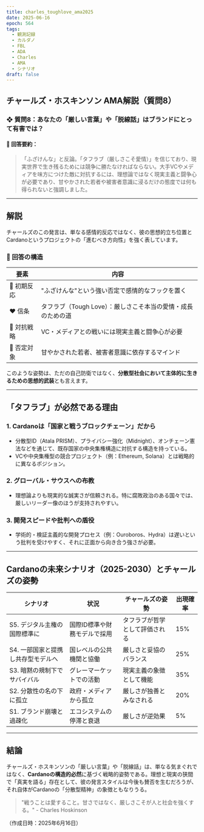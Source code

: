 ```yaml
---
title: charles_toughlove_ama2025
date: 2025-06-16
epoch: 564
tags:
  - 観測記録
  - カルダノ
  - FBL
  - ADA
  - Charles
  - AMA
  - シナリオ
draft: false
---
```

## チャールズ・ホスキンソン AMA解説（質問8）

### ❖ 質問8：あなたの「厳しい言葉」や「脱線話」はブランドにとって有害では？

#### 🔹 回答要約：
> 「ふざけんな」と反論。「タフラブ（厳しさこそ愛情）」を信じており、現実世界で生き残るためには競争に勝たなければならない。大手VCやメディアを味方につけた敵に対抗するには、理想論ではなく現実主義と闘争心が必要であり、甘やかされた若者や被害者意識に浸るだけの態度では何も得られないと強調しました。

---

## 解説

チャールズのこの発言は、単なる感情的反応ではなく、彼の思想的立ち位置とCardanoというプロジェクトの「進むべき方向性」を強く表しています。

### 🧠 回答の構造

| 要素 | 内容 |
|------|------|
| 💢 初期反応 | "ふざけんな"という強い否定で感情的なフックを置く |
| ❤️ 信条 | タフラブ（Tough Love）：厳しさこそ本当の愛情・成長のための道 |
| 🥊 対抗戦略 | VC・メディアとの戦いには現実主義と闘争心が必要 |
| 🚫 否定対象 | 甘やかされた若者、被害者意識に依存するマインド |

このような姿勢は、ただの自己防衛ではなく、**分散型社会において主体的に生きるための思想的武装**とも言えます。

---

## 「タフラブ」が必然である理由

### 1. Cardanoは「国家と戦うブロックチェーン」だから

- 分散型ID（Atala PRISM）、プライバシー強化（Midnight）、オンチェーン憲法などを通じて、既存国家の中央集権構造に対抗する構造を持っている。
- VCや中央集権型の競合プロジェクト（例：Ethereum, Solana）とは戦略的に異なるポジション。

### 2. グローバル・サウスへの布教

- 理想論よりも現実的な誠実さが信頼される。特に腐敗政治のある国々では、厳しいリーダー像のほうが支持されやすい。

### 3. 開発スピードや批判への盾役

- 学術的・検証主義的な開発プロセス（例：Ouroboros、Hydra）は遅いという批判を受けやすく、それに正面から向き合う強さが必要。

---

## Cardanoの未来シナリオ（2025-2030）とチャールズの姿勢

| シナリオ | 状況 | チャールズの姿勢 | 出現確率 |
|----------|------|------------------|-----------|
| S5. デジタル主権の国際標準に | 国際ID標準や財務モデルで採用 | タフラブが哲学として評価される | 15% |
| S4. 一部国家と提携し共存型モデルへ | 国レベルの公共機関と協働 | 厳しさと妥協のバランス | 25% |
| S3. 暗黙の規制下でサバイバル | グレーマーケットでの活動 | 現実主義の象徴として機能 | 35% |
| S2. 分散性の名の下に孤立 | 政府・メディアから孤立 | 厳しさが独善とみなされる | 20% |
| S1. ブランド崩壊と過疎化 | エコシステムの停滞と衰退 | 厳しさが逆効果 | 5% |

---

## 結論

チャールズ・ホスキンソンの「厳しい言葉」や「脱線話」は、単なる気まぐれではなく、**Cardanoの構造的必然**に基づく戦略的姿勢である。理想と現実の狭間で「真実を語る」存在として、彼の発言スタイルは今後も賛否を生むだろうが、それ自体がCardanoの「分散型精神」の象徴ともなりうる。

> "戦うことは愛すること。甘さではなく、厳しさこそが人と社会を強くする。" - Charles Hoskinson

（作成日時：2025年6月16日）

